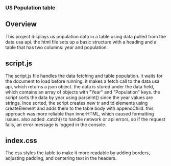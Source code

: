 ### US Population table

## Overview
This project displays us population data in a table using data pulled from the data usa api. the html file sets up a basic structure with a heading and a table that has two columns: year and population. 

## script.js
The script.js file handles the data fetching and table population. it waits for the document to load before running. it makes a fetch call to the data usa api, which returns a json object. the data is stored under the data field, which contains an array of objects with "Year" and "Population" keys. the script sorts the data by year using parseInt() since the year values are strings. Ince sorted, the script creates new tr and td elements using createElement and adds them to the table body with appendChild. this approach was more reliable than innerHTML, which caused formatting issues. also added .catch() to handle network or api errors, so if the request fails, an error message is logged in the console.

## index.css
The css styles the table to make it more readable by adding borders, adjusting padding, and centering text in the headers.